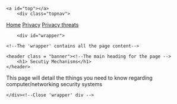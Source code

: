 <html lang="en"><!--default language of the document content -->

<body>
    

    
    <a id="top"></a>
     	<div class="topnav"> 
  <a class="active" href="#home"></a>
  <a href="index.md"> Home</a>
  <a href="Privacy.md"> Privacy</a>
  <a href="PrivacyThreats.md"> Privacy threats</a>
  
</div>




<div class="dropdown" style="float:right;">
    

</div>

    
    	<div id="wrapper">
   
     
 
<!--Markup all web page content inside the 'body' tags -->

	<!--The 'wrapper' contains all the page content-->
	
    <header class = "banner"><!--The main heading for the page -->
		<h1> Secutiy Mechanisms</h1>
	</header>


<article>
	<p> This page will detail the tthings you need to know regarding computer/networking security systems
			        </p>


 

	</div><!--Close 'wrapper' div -->
</body><!--Close 'body' -->
</html><!--Close 'html' -->
